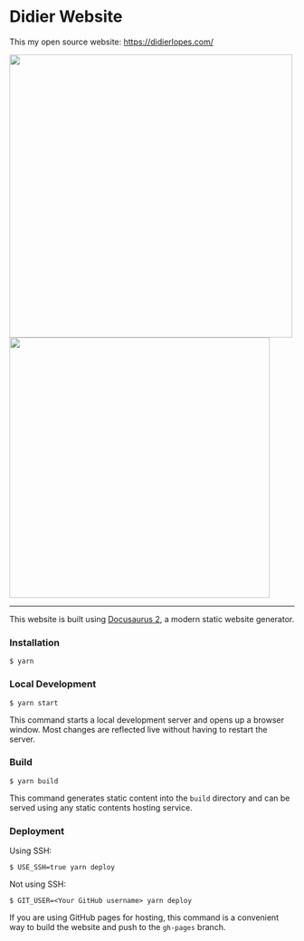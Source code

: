 # Didier Website

This my open source website: https://didierlopes.com/

<p float="left">
  <img src="https://github.com/user-attachments/assets/e612733d-ce97-447c-80cf-8287a6203142" width="500" />
  <img src="https://github.com/user-attachments/assets/03325f5b-a6d7-4270-8b95-6aa574534957" width="460" />
</p>

---

This website is built using [Docusaurus 2](https://docusaurus.io/), a modern static website generator.

### Installation

```
$ yarn
```

### Local Development

```
$ yarn start
```

This command starts a local development server and opens up a browser window. Most changes are reflected live without having to restart the server.

### Build

```
$ yarn build
```

This command generates static content into the `build` directory and can be served using any static contents hosting service.

### Deployment

Using SSH:

```
$ USE_SSH=true yarn deploy
```

Not using SSH:

```
$ GIT_USER=<Your GitHub username> yarn deploy
```

If you are using GitHub pages for hosting, this command is a convenient way to build the website and push to the `gh-pages` branch.
